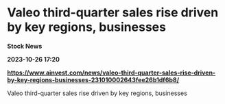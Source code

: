 # Valeo third-quarter sales rise driven by key regions, businesses
**Stock News**

**2023-10-26 17:20**

**https://www.ainvest.com/news/valeo-third-quarter-sales-rise-driven-by-key-regions-businesses-231010002643fee26b1df6b8/**

Valeo third-quarter sales rise driven by key regions, businesses
